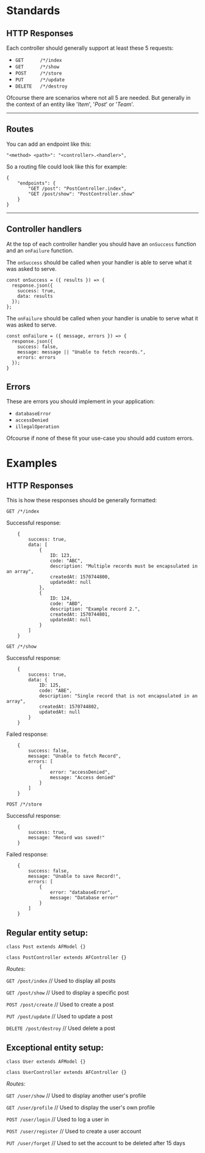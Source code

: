 # Standards

## HTTP Responses

Each controller should generally support at least these 5 requests:

- `GET      /*/index`
- `GET      /*/show`
- `POST     /*/store`
- `PUT      /*/update`
- `DELETE   /*/destroy`

Ofcourse there are scenarios where not all 5 are needed.
But generally in the context of an entity like '*Item*', '*Post*' or '*Team*'.

---

## Routes

You can add an endpoint like this:

`"<method> <path>": "<controller>.<handler>",`

So a routing file could look like this for example:

```
{
    "endpoints": {
        "GET /post": "PostController.index",
        "GET /post/show": "PostController.show"
    }
}
```

---

## Controller handlers

At the top of each controller handler you should have an `onSuccess` function and an `onFailure` function.

The `onSuccess` should be called when your handler is able to serve what it was asked to serve.
```
const onSuccess = ({ results }) => {
  response.json({
    success: true,
    data: results
  });
};
```
The `onFailure` should be called when your handler is unable to serve what it was asked to serve.
```
const onFailure = ({ message, errors }) => {
  response.json({
    success: false,
    message: message || "Unable to fetch records.",
    errors: errors
  });
}
```

## Errors

These are errors you should implement in your application:

- `databaseError`
- `accessDenied`
- `illegalOperation`

Ofcourse if none of these fit your use-case you should add custom errors.

# Examples

## HTTP Responses

This is how these responses should be generally formatted:

`GET /*/index`

Successful response:
```
    {
        success: true,
        data: [
            {
                ID: 123,
                code: "ABC",
                description: "Multiple records must be encapsulated in an array",
                createdAt: 1570744800,
                updatedAt: null
            },
            {
                ID: 124,
                code: "ABD",
                description: "Example record 2.",
                createdAt: 1570744801,
                updatedAt: null
            }
        ]
    }
```

`GET /*/show`

Successful response:
```
    {
        success: true,
        data: {
            ID: 125,
            code: "ABE",
            description: "Single record that is not encapsulated in an array",
            createdAt: 1570744802,
            updatedAt: null
        }
    }
```
Failed response:

```
    {
        success: false,
        message: "Unable to fetch Record",
        errors: [
            {
                error: "accessDenied",
                message: "Access denied"
            }
        ]
    }
```

`POST /*/store`

Successful response:
```
    {
        success: true,
        message: "Record was saved!"
    }
```

Failed response:
```
    {
        success: false,
        message: "Unable to save Record!",
        errors: [
            {
                error: "databaseError",
                message: "Database error"
            }
        ]
    }
```

## Regular entity setup:

`class Post extends AFModel {}`

`class PostController extends AFController {}`

*Routes:*

`GET /post/index` // Used to display all posts

`GET /post/show` // Used to display a specific post

`POST /post/create` // Used to create a post

`PUT /post/update` // Used to update a post

`DELETE /post/destroy` // Used delete a post

## Exceptional entity setup:

`class User extends AFModel {}`

`class UserController extends AFController {}`

*Routes:*

`GET /user/show` // Used to display another user's profile

`GET /user/profile` // Used to display the user's own profile

`POST /user/login` // Used to log a user in

`POST /user/register` // Used to create a user account

`PUT /user/forget` // Used to set the account to be deleted after 15 days
